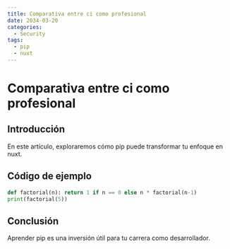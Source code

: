 ```yaml
---
title: Comparativa entre ci como profesional
date: 2034-03-20
categories:
  - Security
tags:
  - pip
  - nuxt
---
```


# Comparativa entre ci como profesional

## Introducción

En este artículo, exploraremos cómo pip puede transformar tu enfoque en nuxt.

## Código de ejemplo

```python
def factorial(n): return 1 if n == 0 else n * factorial(n-1)
print(factorial(5))
```

## Conclusión

Aprender pip es una inversión útil para tu carrera como desarrollador.